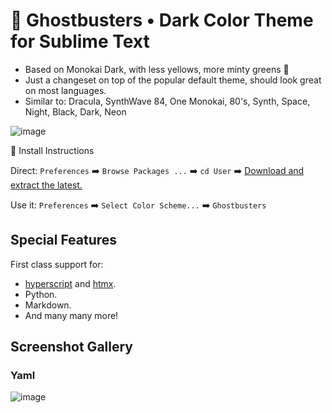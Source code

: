 # 👻 Ghostbusters • Dark Color Theme for Sublime Text

* Based on Monokai Dark, with less yellows, more minty greens 🎄
* Just a changeset on top of the popular default theme, should look great on most languages.
* Similar to: Dracula, SynthWave 84, One Monokai, 80's, Synth, Space, Night, Black, Dark, Neon

![image](https://user-images.githubusercontent.com/24665/143184076-fddcdaa5-bed1-4314-bb27-897dca1ad4c4.png)

🚨 Install Instructions

Direct: `Preferences` ➡️ `Browse Packages ...` ➡️ `cd User` ➡️ [Download and extract the latest.](https://github.com/gnat/sublime-ghostbusters/archive/refs/heads/main.zip)

Use it: `Preferences` ➡️ `Select Color Scheme...` ➡️ `Ghostbusters`

## Special Features

First class support for:

* [hyperscript](https://hyperscript.org/) and [htmx](https://htmx.org/).
* Python.
* Markdown.
* And many many more!

## Screenshot Gallery

### Yaml
![image](https://user-images.githubusercontent.com/24665/143310851-7ba24308-e0a1-4b13-a7f1-91e60b829015.png)


